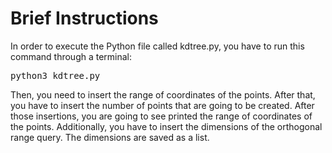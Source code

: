 # Brief Instructions

In order to execute the Python file called kdtree.py, you have to run this command through a terminal:
<pre>python3 kdtree.py</pre>
Then, you need to insert the range of coordinates of the points. After that, you have to insert the number of points 
that are going to be created. After those insertions, you are going to see printed the range of coordinates of the points.
Additionally, you have to insert the dimensions of the orthogonal range query. The dimensions are saved as a list.